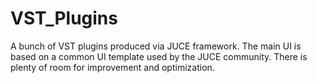 # VST_Plugins
A bunch of VST plugins produced via JUCE framework.
The main UI is based on a common UI template used by the JUCE community. There is plenty of room for improvement and optimization. 
